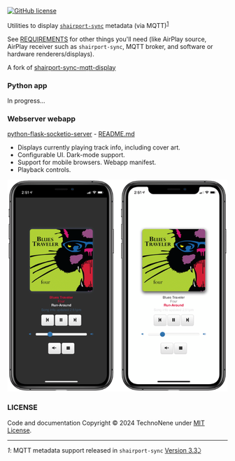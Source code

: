 [![GitHub license](https://img.shields.io/github/license/idcrook/shairport-sync-mqtt-display.svg)](https://github.com/idcrook/shairport-sync-mqtt-display/blob/main/LICENSE)

Utilities to display [`shairport-sync`](https://github.com/mikebrady/shairport-sync) metadata (via MQTT)<sup id="a1">[1](#f1)</sup>

See [REQUIREMENTS](REQUIREMENTS.md) for other things you'll need (like AirPlay source, AirPlay receiver such as `shairport-sync`, MQTT broker, and software or hardware renderers/displays).

A fork of [shairport-sync-mqtt-display](https://github.com/idcrook/shairport-sync-mqtt-display)

### Python app

In progress...

### Webserver webapp

[python-flask-socketio-server](python-flask-socketio-server/#readme) - [README.md](python-flask-socketio-server/README.md)

-	Displays currently playing track info, including cover art.
-	Configurable UI. Dark-mode support.
-	Support for mobile browsers. Webapp manifest.
-	Playback controls.

![Screenshot - Opposing screenshots in dark mode and light mode](python-flask-socketio-server/framed_screenshots.png "Dark mode and Light mode on iPhone 11 Pro")

### LICENSE

Code and documentation Copyright © 2024 TechnoNene under [MIT License](LICENSE).

---

<i id="f1">1</i>: MQTT metadata support released in `shairport-sync` [Version 3.3](https://github.com/mikebrady/shairport-sync/releases/tag/3.3)[⤸](#a1)
